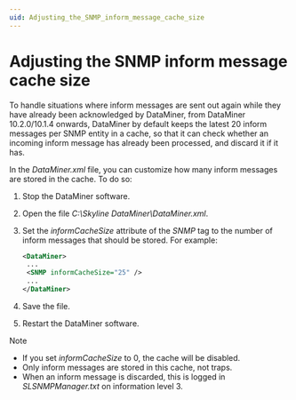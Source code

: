 ```yaml
---
uid: Adjusting_the_SNMP_inform_message_cache_size
---
```


# Adjusting the SNMP inform message cache size

To handle situations where inform messages are sent out again while they have already been acknowledged by DataMiner, from DataMiner 10.2.0/10.1.4 onwards, DataMiner by default keeps the latest 20 inform messages per SNMP entity in a cache, so that it can check whether an incoming inform message has already been processed, and discard it if it has.

In the *DataMiner.xml* file, you can customize how many inform messages are stored in the cache. To do so:

1. Stop the DataMiner software.

1. Open the file *C:\\Skyline DataMiner\\DataMiner.xml*.

1. Set the *informCacheSize* attribute of the *SNMP* tag to the number of inform messages that should be stored. For example:

   ```xml
   <DataMiner>
    ...
    <SNMP informCacheSize="25" />
    ...
   </DataMiner>
   ```

1. Save the file.

1. Restart the DataMiner software.

> [!NOTE]
>
> - If you set *informCacheSize* to 0, the cache will be disabled.
> - Only inform messages are stored in this cache, not traps.
> - When an inform message is discarded, this is logged in *SLSNMPManager.txt* on information level 3.

